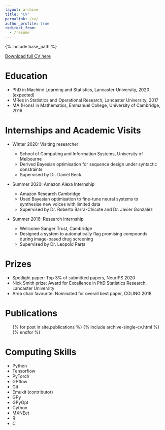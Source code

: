 ```yaml
---
layout: archive
title: "CV"
permalink: /cv/
author_profile: true
redirect_from:
  - /resume
---
```


{% include base_path %}


[Download full CV here](http://henrymoss.github.io/files/CV.pdf)

Education
======
* PhD in Machine Learning and Statistics, Lancaster University, 2020 (expected)
* MRes in Statistics and Operational Research, Lancaster University, 2017
* MA (Hons) in Mathematics, Emmanuel College, University of Cambridge, 2016


Internships and Academic Visits
======
* Winter 2020: Visiting researcher
  * School of Computing and Information Systems, University of Melbourne
  * Derived Bayesian optimisation for sequence design under syntactic constraints
  * Supervised by Dr. Daniel Beck.

* Summer 2020: Amazon Alexa Internship
  * Amazon Research Cambridge
  * Used Bayesian optimisation to fine-tune neural systems to synthesise new voices with limited data
  * Supervised by Dr. Roberto Barra-Chicote and Dr. Javier Gonzalez

* Summer 2016: Research Internship
  * Wellcome Sanger Trust, Cambridge
  * Designed a system to automatically flag promising compounds during image-based drug screening
  * Supervised by Dr. Leopold Parts

  
Prizes
======
* Spotlight paper: Top 3% of submitted papers, NeurIPS 2020
* Nick Smith prize: Award for Excellence in PhD Statistics Research, Lancaster University
* Area chair favourite: Nominated for overall best paper, COLING 2018



Publications
======
  <ul>{% for post in site.publications %}
    {% include archive-single-cv.html %}
  {% endfor %}</ul>

Computing Skills
======
* Python
* Tensorflow
* PyTorch
* GPflow
* Git
* Emukit (contributor)
* GPy
* GPyOpt
* Cython
* MXNEet
* R
* C


